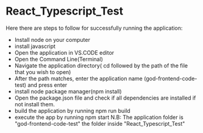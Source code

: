# React_Typescript_Test

Here  there are steps to follow  for successfully running   the application:
- Install node  on your computer
- install javascript
- Open the application in VS.CODE editor
- Open the Command Line(Terminal)
- Navigate the application directory( cd followed by the path of the file that you wish to open)
- After the path matches, enter the application name (god-frontend-code-test)  and press enter
- install node package manager(npm install) 
- Open the package.json file  and  check if all dependencies are installed if not install them.
- build  the application by running  npm run build
- execute the app by running npm start
N.B: The application folder is "god-frontend-code-test" the folder inside "React_Typescript_Test"
